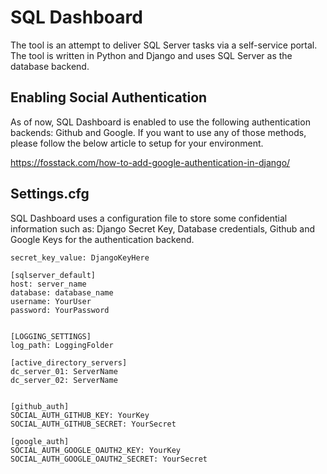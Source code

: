 # SQL Dashboard

The tool is an attempt to deliver SQL Server tasks via a self-service portal. The tool is written in
Python and Django and uses SQL Server as the database backend.


## Enabling Social Authentication

As of now, SQL Dashboard is enabled to use the following authentication backends: Github and Google.
If you want to use any of those methods, please follow the below article to setup for your
environment.

https://fosstack.com/how-to-add-google-authentication-in-django/

## Settings.cfg

SQL Dashboard uses a configuration file to store some confidential information such as: Django
Secret Key, Database credentials, Github and Google Keys for the authentication backend.

```[django_secret_key]
secret_key_value: DjangoKeyHere

[sqlserver_default]
host: server_name
database: database_name
username: YourUser
password: YourPassword


[LOGGING_SETTINGS] 
log_path: LoggingFolder

[active_directory_servers]
dc_server_01: ServerName
dc_server_02: ServerName


[github_auth]
SOCIAL_AUTH_GITHUB_KEY: YourKey
SOCIAL_AUTH_GITHUB_SECRET: YourSecret

[google_auth]
SOCIAL_AUTH_GOOGLE_OAUTH2_KEY: YourKey
SOCIAL_AUTH_GOOGLE_OAUTH2_SECRET: YourSecret
```
